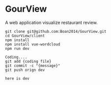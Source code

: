 # GourView
A web application visualize restaurant review.

```
git clone git@github.com:Boan2014/GourView.git
cd GourView/client
npm install
npm install vue-wordcloud
npm run dev
```
```
Coding....
git add {coding file}
git commit -c "{message}"
git push orign dev
```
```
here is dev
```